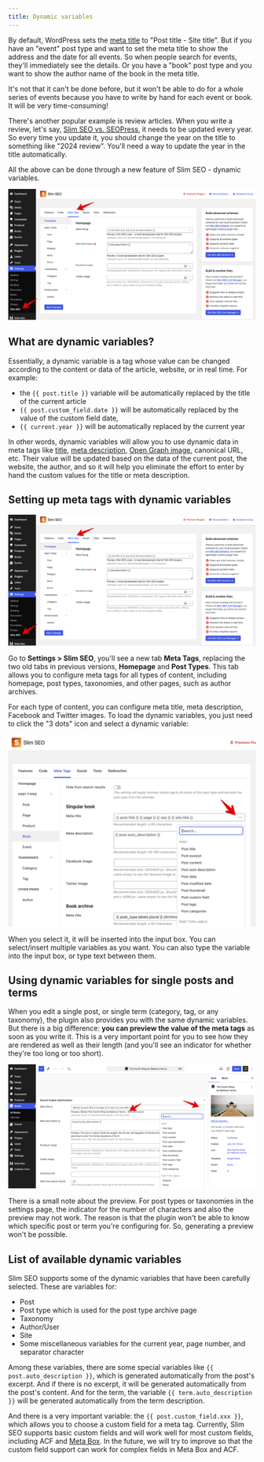 ```yaml
---
title: Dynamic variables
---
```


By default, WordPress sets the [meta title](/slim-seo/meta-title-tag/) to "Post title - Site title". But if you have an "event" post type and want to set the meta title to show the address and the date for all events. So when people search for events, they'll immediately see the details. Or you have a "book" post type and you want to show the author name of the book in the meta title.

It's not that it can't be done before, but it won't be able to do for a whole series of events because you have to write by hand for each event or book. It will be very time-consuming!

There's another popular example is review articles. When you write a review, let's say, [Slim SEO vs. SEOPress](https://wpslimseo.com/slim-seo-vs-seopress/), it needs to be updated every year. So every time you update it, you should change the year on the title to something like "2024 review". You'll need a way to update the year in the title automatically.

All the above can be done through a new feature of Slim SEO - dynamic variables.

![Dynamic variables in Slim SEO](img/settings-meta-tags-tab.png)

## What are dynamic variables?

Essentially, a dynamic variable is a tag whose value can be changed according to the content or data of the article, website, or in real time. For example:

- the `{{ post.title }}` variable will be automatically replaced by the title of the current article
- `{{ post.custom_field.date }}` will be automatically replaced by the value of the custom field date,
- `{{ current.year }}` will be automatically replaced by the current year

In other words, dynamic variables will allow you to use dynamic data in meta tags like [title](/slim-seo/meta-title-tag/), [meta description](/slim-seo/meta-description-tag/), [Open Graph image](/slim-seo/facebook-open-graph-tags/), canonical URL, etc. Their value will be updated based on the data of the current post, the website, the author, and so it will help you eliminate the effort to enter by hand the custom values for the title or meta description.

## Setting up meta tags with dynamic variables

![Accessing the Meta Tags tab in Slim SEO settings page to configure meta tags for homepage, post types, and taxonomies.](img/settings-meta-tags-tab.png)

Go to **Settings > Slim SEO**, you'll see a new tab **Meta Tags**, replacing the two old tabs in previous versions, **Homepage** and **Post Types**. This tab allows you to configure meta tags for all types of content, including homepage, post types, taxonomies, and other pages, such as author archives.

For each type of content, you can configure meta title, meta description, Facebook and Twitter images. To load the dynamic variables, you just need to click the "3 dots" icon and select a dynamic variable:

![Showing popup to pick dynamic variables for meta tags](img/dynamic-variables-popup.png)

When you select it, it will be inserted into the input box. You can select/insert multiple variables as you want. You can also type the variable into the input box, or type text between them.

## Using dynamic variables for single posts and terms

When you edit a single post, or single term (category, tag, or any taxonomy), the plugin also provides you with the same dynamic variables. But there is a big difference: **you can preview the value of the meta tags** as soon as you write it. This is a very important point for you to see how they are rendered as well as their length (and you'll see an indicator for whether they're too long or too short).

![Use dynamic variables for single posts with preview](img/dynamic-variables-for-single-posts-with-preview.png)

There is a small note about the preview. For post types or taxonomies in the settings page, the indicator for the number of characters and also the preview may not work. The reason is that the plugin won't be able to know which specific post or term you're configuring for. So, generating a preview won't be possible.

## List of available dynamic variables

Slim SEO supports some of the dynamic variables that have been carefully selected. These are variables for:

- Post
- Post type which is used for the post type archive page
- Taxonomy
- Author/User
- Site
- Some miscellaneous variables for the current year, page number, and separator character

Among these variables, there are some special variables like `{{ post.auto_description }}`, which is generated automatically from the post's excerpt. And if there is no excerpt, it will be generated automatically from the post's content. And for the term, the variable `{{ term.auto_description }}` will be generated automatically from the term description.

And there is a very important variable: the `{{ post.custom_field.xxx }}`, which allows you to choose a custom field for a meta tag. Currently, Slim SEO supports basic custom fields and will work well for most custom fields, including ACF and [Meta Box](https://metabox.io/). In the future, we will try to improve so that the custom field support can work for complex fields in Meta Box and ACF.
